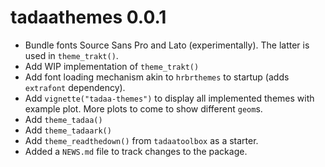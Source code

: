 # tadaathemes 0.0.1

* Bundle fonts Source Sans Pro and Lato (experimentally). The latter is used in `theme_trakt()`.
* Add WIP implementation of `theme_trakt()`
* Add font loading mechanism akin to `hrbrthemes` to startup (adds `extrafont` dependency).
* Add `vignette("tadaa-themes")` to display all implemented themes with example plot. More plots to come to show different `geom`s.
* Add `theme_tadaa()`
* Add `theme_tadaark()`
* Add `theme_readthedown()` from `tadaatoolbox` as a starter.
* Added a `NEWS.md` file to track changes to the package.
